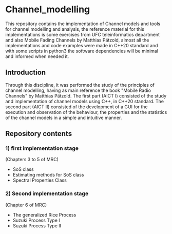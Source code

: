 # Channel_modelling
This repository contains the implementation of Channel models and tools for channel modelling and analysis,
the reference material for this implementations is some exercises from UFC teleinformatics department and also Mobile Fading Channels by Matthias Pätzold,
almost all the implementations and code examples were made in C++20 standard and with some scripts in python3
the software dependencies will be minimal and informed when needed it.

## Introduction
Through this discipline, it was performed the study of the principles of channel modelling, having as main reference the book "Mobile Radio Channels" by Matthias Pätzold. The first part (AICT I) consisted of the study and implementation of channel models using C++, in C++20 standard. The second part (AICT II) consisted of the development of a GUI for the execution and observation of the behaviour, the properties and the statistics of the channel models in a simple and intuitive manner.

## Repository contents

### 1) first implementation stage

(Chapters 3 to 5 of MRC)
- SoS class
- Estimating methods for SoS class
- Spectral Properties Class

### 2) Second implementation stage

(Chapter 6 of MRC)
- The generalized Rice Process
- Suzuki Process Type I
- Suzuki Process Type II
